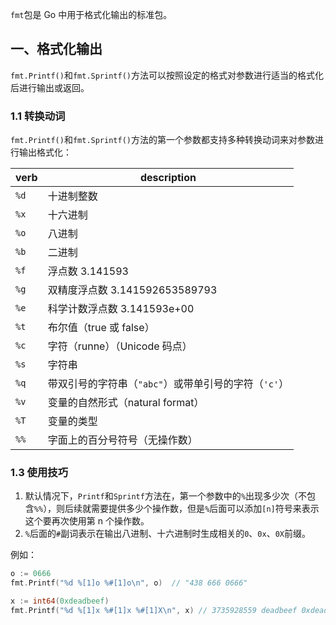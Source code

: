 `fmt`包是 Go 中用于格式化输出的标准包。

## 一、格式化输出

`fmt.Printf()`和`fmt.Sprintf()`方法可以按照设定的格式对参数进行适当的格式化后进行输出或返回。

### 1.1 转换动词

`fmt.Printf()`和`fmt.Sprintf()`方法的第一个参数都支持多种转换动词来对参数进行输出格式化：


  verb  | description
------- | -------------
 `%d`   | 十进制整数
 `%x`   | 十六进制
 `%o`   | 八进制
 `%b`   | 二进制
 `%f`   | 浮点数 3.141593
 `%g`   | 双精度浮点数 3.141592653589793
 `%e`   | 科学计数浮点数 3.141593e+00
 `%t`   | 布尔值（true 或 false）
 `%c`   | 字符（runne）（Unicode 码点）
 `%s`   | 字符串
 `%q`   | 带双引号的字符串（`"abc"`）或带单引号的字符（`'c'`）
 `%v`   | 变量的自然形式（natural format）
 `%T`   | 变量的类型
 `%%`   | 字面上的百分号符号（无操作数）

### 1.3 使用技巧

1. 默认情况下，`Printf`和`Sprintf`方法在，第一个参数中的`%`出现多少次（不包含`%%`），则后续就需要提供多少个操作数，但是`%`后面可以添加`[n]`符号来表示这个要再次使用第 n 个操作数。
2. `%`后面的`#`副词表示在输出八进制、十六进制时生成相关的`0`、`0x`、`0X`前缀。

例如：

```go
o := 0666
fmt.Printf("%d %[1]o %#[1]o\n", o)  // "438 666 0666"

x := int64(0xdeadbeef)
fmt.Printf("%d %[1]x %#[1]x %#[1]X\n", x) // 3735928559 deadbeef 0xdeadbeef 0XDEADBEEF
```


